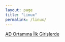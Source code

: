 ```yaml
---
layout: page
title: "Linux"
permalink: /linux/
---
```


[AD Ortamına İlk Girişlerde](/linux/ad-ortamina-giris/)
